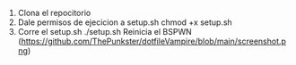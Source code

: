 1) Clona el repocitorio
2) Dale permisos de ejecicion a setup.sh
chmod +x setup.sh
3) Corre el setup.sh
./setup.sh
Reinicia el BSPWN
(https://github.com/ThePunkster/dotfileVampire/blob/main/screenshot.png)
